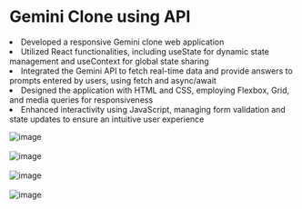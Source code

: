 <h1>Gemini Clone using API</h1>

<li>Developed a responsive Gemini clone web application</li>
<li>Utilized React functionalities, including useState for dynamic state management and useContext for global state sharing</li>
<li>Integrated the Gemini API to fetch real-time data and provide answers to prompts entered by users, using fetch and async/await</li>
<li>Designed the application with HTML and CSS, employing Flexbox, Grid, and media queries for responsiveness</li>
<li>Enhanced interactivity using JavaScript, managing form validation and state updates to ensure an intuitive user experience</li>


![image](https://github.com/user-attachments/assets/e8fd16d8-0192-49c4-8a1e-00520dedadb0) 
<br>
<br>
![image](https://github.com/user-attachments/assets/f2d90a2a-8f6c-4128-8f3d-4dce7acd301b)
<br>
<br>
![image](https://github.com/user-attachments/assets/78a4d65f-e66d-4882-96b3-a5690a5193b0)
<br>
<br>
![image](https://github.com/user-attachments/assets/ccf85a50-7754-4dfb-8a26-3d1e77b4b603)




